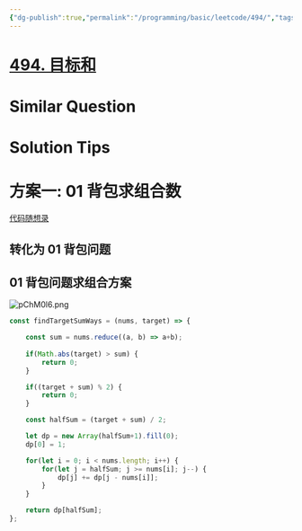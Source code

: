 ```yaml
---
{"dg-publish":true,"permalink":"/programming/basic/leetcode/494/","tags":["leetcode/dp/knapsack/0-1","leetcode/dp/combination","leetcode/backtracking/combination","leetcode/unsolved"]}
---
```



# [494. 目标和](https://leetcode.cn/problems/target-sum/)

# Similar Question

# Solution Tips

# 方案一: 01 背包求组合数

[代码随想录](https://programmercarl.com/0494.%E7%9B%AE%E6%A0%87%E5%92%8C.html#%E5%8A%A8%E6%80%81%E8%A7%84%E5%88%92)

## 转化为 01 背包问题

## 01 背包问题求组合方案

![pChM0l6.png](https://s1.ax1x.com/2023/07/13/pChM0l6.png)

```js
const findTargetSumWays = (nums, target) => {

    const sum = nums.reduce((a, b) => a+b);
    
    if(Math.abs(target) > sum) {
        return 0;
    }

    if((target + sum) % 2) {
        return 0;
    }

    const halfSum = (target + sum) / 2;

    let dp = new Array(halfSum+1).fill(0);
    dp[0] = 1;

    for(let i = 0; i < nums.length; i++) {
        for(let j = halfSum; j >= nums[i]; j--) {
            dp[j] += dp[j - nums[i]];
        }
    }

    return dp[halfSum];
};
```
